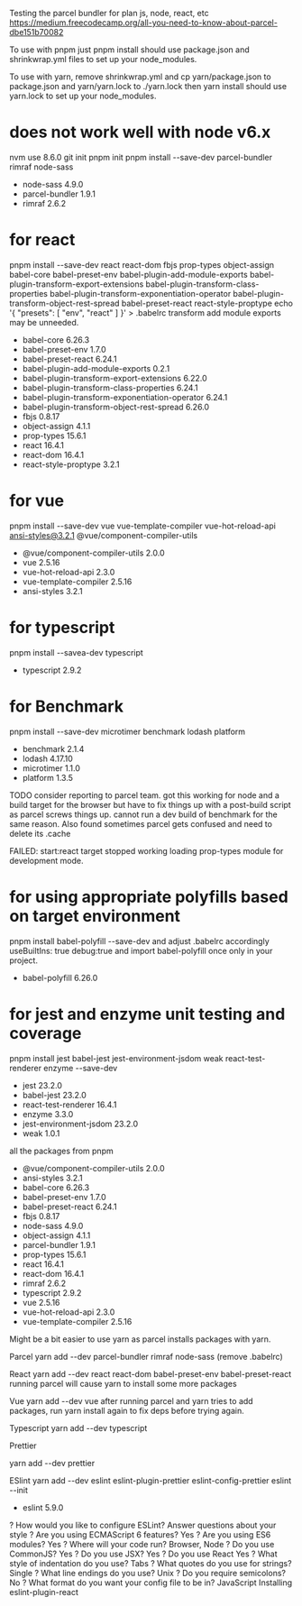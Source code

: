 Testing the parcel bundler for plan js, node, react, etc
https://medium.freecodecamp.org/all-you-need-to-know-about-parcel-dbe151b70082

To use with pnpm just pnpm install should use package.json and shrinkwrap.yml files to set up your node_modules.

To use with yarn, remove shrinkwrap.yml and cp yarn/package.json to package.json and yarn/yarn.lock to ./yarn.lock then yarn install should use yarn.lock to set up your node_modules.

# does not work well with node v6.x
nvm use 8.6.0
git init
pnpm init
pnpm install --save-dev parcel-bundler rimraf node-sass
+ node-sass 4.9.0
+ parcel-bundler 1.9.1
+ rimraf 2.6.2

# for react
pnpm install --save-dev react react-dom fbjs prop-types object-assign babel-core babel-preset-env babel-plugin-add-module-exports babel-plugin-transform-export-extensions babel-plugin-transform-class-properties babel-plugin-transform-exponentiation-operator babel-plugin-transform-object-rest-spread babel-preset-react react-style-proptype
echo '{ "presets": [ "env", "react" ] }' > .babelrc
transform add module exports may be unneeded.
+ babel-core 6.26.3
+ babel-preset-env 1.7.0
+ babel-preset-react 6.24.1
+ babel-plugin-add-module-exports 0.2.1
+ babel-plugin-transform-export-extensions 6.22.0
+ babel-plugin-transform-class-properties 6.24.1
+ babel-plugin-transform-exponentiation-operator 6.24.1
+ babel-plugin-transform-object-rest-spread 6.26.0
+ fbjs 0.8.17
+ object-assign 4.1.1
+ prop-types 15.6.1
+ react 16.4.1
+ react-dom 16.4.1
+ react-style-proptype 3.2.1

# for vue
pnpm install --save-dev vue vue-template-compiler vue-hot-reload-api ansi-styles@3.2.1 @vue/component-compiler-utils
+ @vue/component-compiler-utils 2.0.0
+ vue 2.5.16
+ vue-hot-reload-api 2.3.0
+ vue-template-compiler 2.5.16
+ ansi-styles 3.2.1

# for typescript
pnpm install --savea-dev typescript
+ typescript 2.9.2


# for Benchmark
pnpm install --save-dev microtimer benchmark lodash platform
+ benchmark 2.1.4
+ lodash 4.17.10
+ microtimer 1.1.0
+ platform 1.3.5

TODO consider reporting to parcel team.
got this working for node and a build target for the browser but have to fix things up with a post-build script as parcel screws things up.
cannot run a dev build of benchmark for the same reason.  Also found sometimes parcel gets confused and need to delete its .cache

FAILED: start:react target stopped working loading prop-types module for development mode.
# for using appropriate polyfills based on target environment
pnpm install babel-polyfill --save-dev
and adjust .babelrc accordingly
useBuiltIns: true
debug:true
and import babel-polyfill once only in your project.
+ babel-polyfill 6.26.0

# for jest and enzyme unit testing and coverage
pnpm install jest babel-jest jest-environment-jsdom weak react-test-renderer enzyme --save-dev
+ jest 23.2.0
+ babel-jest 23.2.0
+ react-test-renderer 16.4.1
+ enzyme 3.3.0
+ jest-environment-jsdom 23.2.0
+ weak 1.0.1

all the packages from pnpm
+ @vue/component-compiler-utils 2.0.0
+ ansi-styles 3.2.1
+ babel-core 6.26.3
+ babel-preset-env 1.7.0
+ babel-preset-react 6.24.1
+ fbjs 0.8.17
+ node-sass 4.9.0
+ object-assign 4.1.1
+ parcel-bundler 1.9.1
+ prop-types 15.6.1
+ react 16.4.1
+ react-dom 16.4.1
+ rimraf 2.6.2
+ typescript 2.9.2
+ vue 2.5.16
+ vue-hot-reload-api 2.3.0
+ vue-template-compiler 2.5.16

Might be a bit easier to use yarn as parcel installs packages with yarn.

Parcel
yarn add --dev  parcel-bundler rimraf node-sass
(remove .babelrc)

React
yarn add --dev react react-dom babel-preset-env babel-preset-react
running parcel will cause yarn to install some more packages

Vue
yarn add --dev vue
after running parcel and yarn tries to add packages,
run yarn install again to fix deps before trying again.

Typescript
yarn add --dev typescript

Prettier

yarn add --dev prettier

ESlint
yarn add --dev eslint eslint-plugin-prettier eslint-config-prettier
eslint --init

+ eslint 5.9.0

? How would you like to configure ESLint? Answer questions about your style
? Are you using ECMAScript 6 features? Yes
? Are you using ES6 modules? Yes
? Where will your code run? Browser, Node
? Do you use CommonJS? Yes
? Do you use JSX? Yes
? Do you use React Yes
? What style of indentation do you use? Tabs
? What quotes do you use for strings? Single
? What line endings do you use? Unix
? Do you require semicolons? No
? What format do you want your config file to be in? JavaScript
Installing eslint-plugin-react
